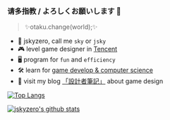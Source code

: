 ### 请多指教 / よろしくお願いします 👋

> ✨otaku.change(world);✨


+ 🌆 jskyzero, call me `sky` or `jsky` 
+ 🎮 level game designer in [Tencent](https://github.com/Tencent)
+ 🖥 program for `fun` and `efficiency`
+ 🛠 learn for [game develop & computer science](https://blog.jskyzero.com/)
+ 👻 visit my blog [「設計者筆記」](https://design.jskyzero.com/) about game design

[![Top Langs](https://github-readme-stats.vercel.app/api/top-langs/?username=jskyzero&layout=compact)](https://github.com/anuraghazra/github-readme-stats)

[![jskyzero's github stats](https://github-readme-stats.vercel.app/api?username=jskyzero&bg_color=30,e96443,904e95&title_color=fff&text_color=fff&include_all_commits=true)](https://github.com/anuraghazra/github-readme-stats)


